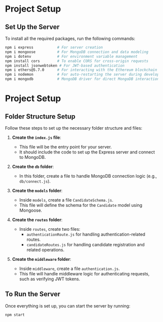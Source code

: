 # Project Setup

## Set Up the Server

To install all the required packages, run the following commands:

```bash
npm i express           # For server creation
npm i mongoose          # For MongoDB connection and data modeling
npm i dotenv            # For environment variable management
npm install cors        # To enable CORS for cross-origin requests
npm install jsonwebtoken # For JWT-based authentication
npm i ethers@5.7.0      # For interacting with the Ethereum blockchain
npm i nodemon           # For auto-restarting the server during development
npm i mongodb           # MongoDB driver for direct MongoDB interactions
```
# Project Setup

## Folder Structure Setup

Follow these steps to set up the necessary folder structure and files:

1. **Create the `index.js` file**:
   - This file will be the entry point for your server.
   - It should include the code to set up the Express server and connect to MongoDB.

2. **Create the `db` folder**:
   - In this folder, create a file to handle MongoDB connection logic (e.g., `db/connect.js`).

3. **Create the `models` folder**:
   - Inside `models`, create a file `CandidateSchema.js`.
   - This file will define the schema for the `Candidate` model using Mongoose.

4. **Create the `routes` folder**:
   - Inside `routes`, create two files:
     - `authenticationRoute.js` for handling authentication-related routes.
     - `candidateRoutes.js` for handling candidate registration and related operations.

5. **Create the `middleware` folder**:
   - Inside `middleware`, create a file `authentication.js`.
   - This file will handle middleware logic for authenticating requests, such as verifying JWT tokens.

## To Run the Server

Once everything is set up, you can start the server by running:

```bash
npm start
```